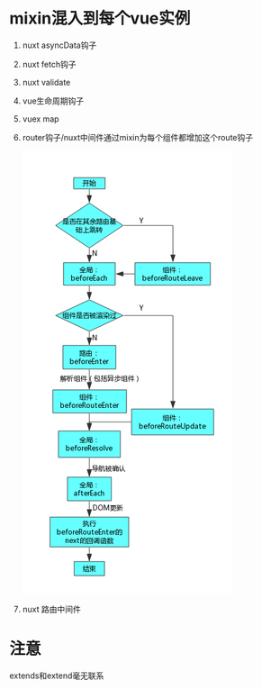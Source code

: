 # mixin混入到每个vue实例
 1. nuxt asyncData钩子

 2. nuxt fetch钩子

 3. nuxt validate

 4. vue生命周期钩子

 5. vuex map

 6. router钩子/nuxt中间件通过mixin为每个组件都增加这个route钩子

    ![](./img/4.png)

 7. nuxt 路由中间件


# 注意
extends和extend毫无联系
